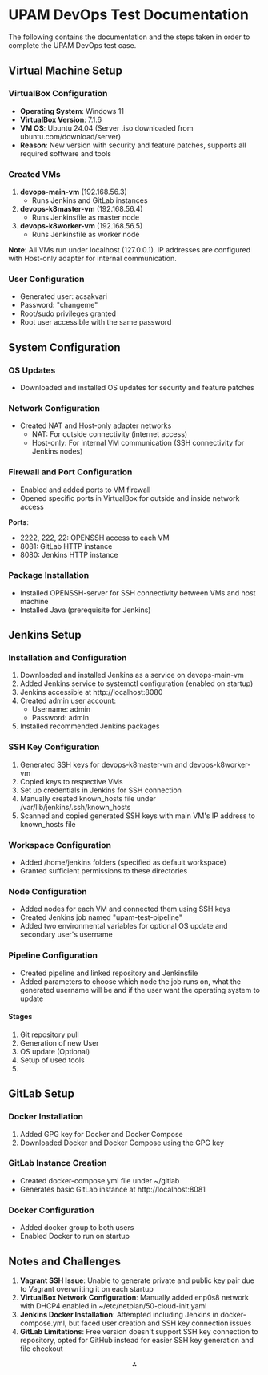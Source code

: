 # UPAM DevOps Test Documentation

The following contains the documentation and the steps taken in order to complete the UPAM DevOps test case.

## Virtual Machine Setup

### VirtualBox Configuration

- **Operating System**: Windows 11
- **VirtualBox Version**: 7.1.6
- **VM OS**: Ubuntu 24.04 (Server .iso downloaded from ubuntu.com/download/server)
- **Reason**: New version with security and feature patches, supports all required software and tools


### Created VMs

1. **devops-main-vm** (192.168.56.3)
    - Runs Jenkins and GitLab instances
2. **devops-k8master-vm** (192.168.56.4)
    - Runs Jenkinsfile as master node
3. **devops-k8worker-vm** (192.168.56.5)
    - Runs Jenkinsfile as worker node

**Note**: All VMs run under localhost (127.0.0.1). IP addresses are configured with Host-only adapter for internal communication.

### User Configuration

- Generated user: acsakvari
- Password: "changeme"
- Root/sudo privileges granted
- Root user accessible with the same password


## System Configuration

### OS Updates

- Downloaded and installed OS updates for security and feature patches


### Network Configuration

- Created NAT and Host-only adapter networks
    - NAT: For outside connectivity (internet access)
    - Host-only: For internal VM communication (SSH connectivity for Jenkins nodes)


### Firewall and Port Configuration

- Enabled and added ports to VM firewall
- Opened specific ports in VirtualBox for outside and inside network access

**Ports**:

- 2222, 222, 22: OPENSSH access to each VM
- 8081: GitLab HTTP instance
- 8080: Jenkins HTTP instance


### Package Installation

- Installed OPENSSH-server for SSH connectivity between VMs and host machine
- Installed Java (prerequisite for Jenkins)


## Jenkins Setup

### Installation and Configuration

1. Downloaded and installed Jenkins as a service on devops-main-vm
2. Added Jenkins service to systemctl configuration (enabled on startup)
3. Jenkins accessible at http://localhost:8080
4. Created admin user account:
    - Username: admin
    - Password: admin
5. Installed recommended Jenkins packages

### SSH Key Configuration

1. Generated SSH keys for devops-k8master-vm and devops-k8worker-vm
2. Copied keys to respective VMs
3. Set up credentials in Jenkins for SSH connection
4. Manually created known_hosts file under /var/lib/jenkins/.ssh/known_hosts
5. Scanned and copied generated SSH keys with main VM's IP address to known_hosts file

### Workspace Configuration

- Added /home/jenkins folders (specified as default workspace)
- Granted sufficient permissions to these directories


### Node Configuration

- Added nodes for each VM and connected them using SSH keys
- Created Jenkins job named "upam-test-pipeline"
- Added two environmental variables for optional OS update and secondary user's username

### Pipeline Configuration

- Created pipeline and linked repository and Jenkinsfile
- Added parameters to choose which node the job runs on, what the generated username will be and if the user want the operating system to update

#### Stages

1. Git repository pull 
2. Generation of new User
3. OS update (Optional)
4. Setup of used tools 
5.


## GitLab Setup

### Docker Installation

1. Added GPG key for Docker and Docker Compose
2. Downloaded Docker and Docker Compose using the GPG key

### GitLab Instance Creation

- Created docker-compose.yml file under ~/gitlab
- Generates basic GitLab instance at http://localhost:8081


### Docker Configuration

- Added docker group to both users
- Enabled Docker to run on startup


## Notes and Challenges

1. **Vagrant SSH Issue**: Unable to generate private and public key pair due to Vagrant overwriting it on each startup
2. **VirtualBox Network Configuration**: Manually added enp0s8 network with DHCP4 enabled in ~/etc/netplan/50-cloud-init.yaml
3. **Jenkins Docker Installation**: Attempted including Jenkins in docker-compose.yml, but faced user creation and SSH key connection issues
4. **GitLab Limitations**: Free version doesn't support SSH key connection to repository, opted for GitHub instead for easier SSH key generation and file checkout

<div style="text-align: center">⁂</div>

[^1]: https://ubuntu.com/download/serve

